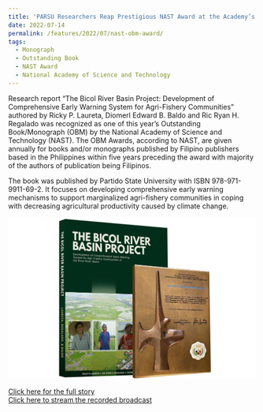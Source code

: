 ```yaml
---
title: 'PARSU Researchers Reap Prestigious NAST Award at the Academy’s 44th Annual Scientific Meeting'
date: 2022-07-14
permalink: /features/2022/07/nast-obm-award/
tags:
  - Monograph
  - Outstanding Book
  - NAST Award
  - National Academy of Science and Technology
---
```

Research report “The Bicol River Basin Project: Development of Comprehensive Early Warning System for Agri-Fishery Communities” authored by Ricky P. Laureta, Diomerl Edward B. Baldo and Ric Ryan H. Regalado was recognized as one of this year’s Outstanding Book/Monograph (OBM) by the National Academy of Science and Technology (NAST). The OBM Awards, according to NAST, are given annually for books and/or monographs published by Filipino publishers based in the Philippines within five years preceding the award with majority of the authors of publication being Filipinos.

The book was published by Partido State University with ISBN 978-971-9911-69-2. It focuses on developing comprehensive early warning mechanisms to support marginalized agri-fishery communities in coping with decreasing agricultural productivity caused by climate change.

<img data-toggle="tooltip" data-placement="top" title="The NAST plaque of recognition is an artwork of the multi-awarded visual artist, Mr. Sajid Imao. The sculptural feature of the plaque shows fluid lines and curves subtly forming the word N-A-S-T. The movement of the lines and contours symbolize great strides in Science, excellence, and discovery in different perspectives." src="/images/NAST_plaque.png">

<a href="https://www.parsu.edu.ph/component/content/article/parsu-researchers-reap-prestigious-nast-award-at-the-academys-44th-annual-scientific-meeting?catid=12&Itemid=101">Click here for the full story</a><br>
<a href="https://www.facebook.com/nastphl/videos/575743560889713" data-toggle="tooltip" data-placement="top" title="Begin at timestamp 1:32:44">Click here to stream the recorded broadcast</a>
